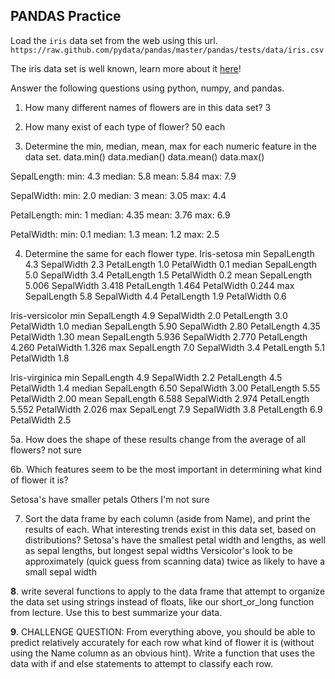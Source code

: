 ## PANDAS Practice

Load the `iris` data set from the web using this url.
`https://raw.github.com/pydata/pandas/master/pandas/tests/data/iris.csv`

The iris data set is well known, learn more about it <a href="http://en.wikipedia.org/wiki/Iris_flower_data_set">here</a>!

Answer the following questions using python, numpy, and pandas.

1. How many different names of flowers are in this data set?
3

2. How many exist of each type of flower?
50 each

3. Determine the min, median, mean, max for each numeric feature in the data set.
data.min()
data.median()
data.mean()
data.max()

SepalLength:
	min: 4.3
	median: 5.8
	mean: 5.84
	max: 7.9

SepalWidth:
	min: 2.0
	median: 3
	mean: 3.05
	max: 4.4

PetalLength:
	min: 1
	median: 4.35
	mean: 3.76
	max: 6.9

PetalWidth:
	min: 0.1
	median: 1.3
	mean: 1.2
	max: 2.5

4. Determine the same for each flower type.
Iris-setosa
min
SepalLength	4.3
SepalWidth	2.3
PetalLength	1.0
PetalWidth	0.1
median
SepalLength	5.0
SepalWidth	3.4
PetalLength	1.5
PetalWidth	0.2
mean
SepalLength	5.006
SepalWidth	3.418
PetalLength	1.464
PetalWidth	0.244
max
SepalLength	5.8
SepalWidth	4.4
PetalLength	1.9
PetalWidth	0.6

Iris-versicolor
min
SepalLength    4.9
SepalWidth     2.0
PetalLength    3.0
PetalWidth     1.0
median
SepalLength    5.90
SepalWidth     2.80
PetalLength    4.35
PetalWidth     1.30
mean
SepalLength    5.936
SepalWidth     2.770
PetalLength    4.260
PetalWidth     1.326
max
SepalLength    7.0
SepalWidth     3.4
PetalLength    5.1
PetalWidth     1.8

Iris-virginica
min
SepalLength    4.9
SepalWidth     2.2
PetalLength    4.5
PetalWidth     1.4
median
SepalLength    6.50
SepalWidth     3.00
PetalLength    5.55
PetalWidth     2.00
mean
SepalLength    6.588
SepalWidth     2.974
PetalLength    5.552
PetalWidth     2.026
max
SepalLengt      7.9
SepalWidth      3.8
PetalLength     6.9
PetalWidth      2.5

5a. How does the shape of these results change from the average of all flowers?
not sure

6b. Which features seem to be the most important in determining what kind of flower it is?

Setosa's have smaller petals
Others I'm not sure


7. Sort the data frame by each column (aside from Name), and print the results of each. What interesting trends exist in this data set, based on distributions?
Setosa's have the smallest petal width and lengths, as well as sepal lengths, but longest sepal widths
Versicolor's look to be approximately (quick guess from scanning data) twice as likely to have a small sepal width

**8**. write several functions to apply to the data frame that attempt to organize the data set using strings instead of floats, like our short_or_long function from lecture. Use this to best summarize your data.

**9**. CHALLENGE QUESTION: From everything above, you should be able to predict relatively accurately for each row what kind of flower it is (without using the Name column as an obvious hint). Write a function that uses the data with if and else statements to attempt to classify each row.
